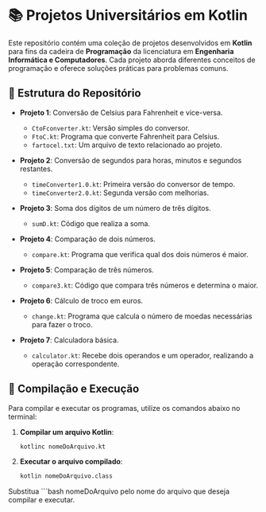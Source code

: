 # 📚 Projetos Universitários em Kotlin

Este repositório contém uma coleção de projetos desenvolvidos em **Kotlin** para fins da cadeira de **Programação** da licenciatura em **Engenharia Informática e Computadores**. Cada projeto aborda diferentes conceitos de programação e oferece soluções práticas para problemas comuns.

## 📁 Estrutura do Repositório

- **Projeto 1**: Conversão de Celsius para Fahrenheit e vice-versa.
  - `CtoFconverter.kt`: Versão simples do conversor.
  - `FtoC.kt`: Programa que converte Fahrenheit para Celsius.
  - `fartocel.txt`: Um arquivo de texto relacionado ao projeto.
  
- **Projeto 2**: Conversão de segundos para horas, minutos e segundos restantes.
  - `timeConverter1.0.kt`: Primeira versão do conversor de tempo.
  - `timeConverter2.0.kt`: Segunda versão com melhorias.

- **Projeto 3**: Soma dos dígitos de um número de três dígitos.
  - `sumD.kt`: Código que realiza a soma.

- **Projeto 4**: Comparação de dois números.
  - `compare.kt`: Programa que verifica qual dos dois números é maior.

- **Projeto 5**: Comparação de três números.
  - `compare3.kt`: Código que compara três números e determina o maior.

- **Projeto 6**: Cálculo de troco em euros.
  - `change.kt`: Programa que calcula o número de moedas necessárias para fazer o troco.

- **Projeto 7**: Calculadora básica.
  - `calculator.kt`: Recebe dois operandos e um operador, realizando a operação correspondente.

## 🚀 Compilação e Execução

Para compilar e executar os programas, utilize os comandos abaixo no terminal:

1. **Compilar um arquivo Kotlin**:
   ```bash
   kotlinc nomeDoArquivo.kt

2. **Executar o arquivo compilado**:
   ```bash  
   kotlin nomeDoArquivo.class

Substitua ```bash nomeDoArquivo pelo nome do arquivo que deseja compilar e executar.
